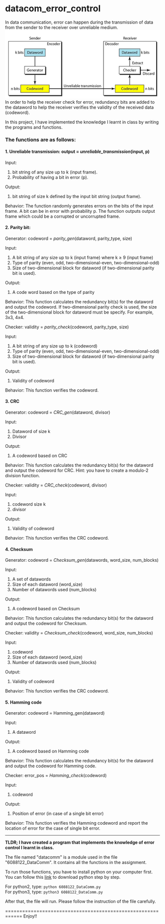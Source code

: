 # datacom_error_control

In data communication, error can happen during the transmission of data from the sender to
the receiver over unreliable medium.
![Sender and Receiver plus unreliable transmission](https://raw.githubusercontent.com/imrinzzzz/datacom_error_control/master/assignment1.jpg)
In order to help the receiver check for error, redundancy bits are added to the dataword to help
the receiver verifies the validity of the received data (codeword).

In this project, I have implemented the knowledge I learnt in class by writing the programs and functions.

### The functions are as follows:
#### 1. Unreliable transmission: output = *unreliable_transmission*(input, p)

Input:
1. bit string of any size up to k (input frame).
2. Probability of having a bit in error (p).

Output:
1. bit string of size k defined by the input bit string (output frame).

Behavior:
The function randomly generates errors on the bits of the input frame. A bit can be in error with probability p. The function outputs output frame which could be a corrupted or uncorrupted frame.
  
#### 2. Parity bit:

Generator: codeword = *parity_gen*(dataword, parity_type, size)
    
Input:
1. A bit string of any size up to k (input frame) where k ≥ 9 (input frame)
2. Type of parity (even, odd, two-dimensional-even, two-dimensional-odd)
3. Size of two-dimensional block for dataword (if two-dimensional parity bit is used).

Output:
1. A code word based on the type of parity

Behavior:
This function calculates the redundancy bit(s) for the dataword and output the codeword. If two-dimensional parity check is used, the size of the two-dimensional block for dataword must be specify. For example, 3x3, 4x4.

Checker: validity = *parity_check*(codeword, parity_type, size)

Input:
1. A bit string of any size up to k (codeword)
2. Type of parity (even, odd, two-dimensional-even, two-dimensional-odd)
3. Size of two-dimensional block for dataword (if two-dimensional parity bit is used).

Output:
1. Validity of codeword

Behavior:
This function verifies the codeword.
  
#### 3. CRC
  
Generator: codeword = *CRC_gen*(dataword, divisor)
 
Input:
1. Dataword of size k
2. Divisor

Output:
1. A codeword based on CRC

Behavior: 
This function calculates the redundancy bit(s) for the dataword and output the codeword for CRC. Hint: you have to create a modulo-2 division function.
  
Checker: validity = *CRC_check*(codeword, divisor)
  
Input:
1. codeword size k
2. divisor

Output:
1. Validity of codeword

Behavior:
This function verifies the CRC codeword.
  
#### 4. Checksum

Generator: codeword = *Checksum_gen*(datawords, word_size, num_blocks)

Input:
1. A set of datawords
2. Size of each dataword (word_size)
3. Number of datawords used (num_blocks)

Output:
1. A codeword based on Checksum

Behavior:
This function calculates the redundancy bit(s) for the dataword and output the codeword for Checksum.
  
Checker: validity = *Checksum_check*(codeword, word_size, num_blocks)
  
Input:
1. codeword
2. Size of each dataword (word_size)
3. Number of datawords used (num_blocks)

Output:
1. Validity of codeword

Behavior:
This function verifies the CRC codeword.

#### 5. Hamming code

Generator: codeword = Hamming_gen(dataword)

Input:
1. A dataword

Output:
1. A codeword based on Hamming code

Behavior:
This function calculates the redundancy bit(s) for the dataword and output the codeword for Hamming code.
  
Checker: error_pos = *Hamming_check*(codeword)
  
Input:
1. codeword

Output:
1. Position of error (in case of a single bit error)

Behavior:
This function verifies the Hamming codeword and report the location of error for the case of single bit error.
  
  
  ____


  **TLDR; I have created a program that implements the knowledge of error control I learnt in class.**


  The file named "datacomm" is a module used in the file "6088122_DataComm". It contains all the functions in the assignment. 

  To run those functions, you have to install python on your computer first. You can follow this [link](https://realpython.com/installing-python/) to download python step by step.

  For python2, type: `python 6088122_DataComm.py` <br>
  For python3, type: `python3 6088122_DataComm.py`

  After that, the file will run. Please follow the instruction of the file carefully. 

============================================================
Enjoy!!
